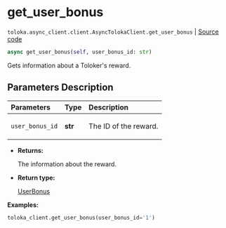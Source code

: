 # get_user_bonus
`toloka.async_client.client.AsyncTolokaClient.get_user_bonus` | [Source code](https://github.com/Toloka/toloka-kit/blob/v1.1.1/src/async_client/client.py#L0)

```python
async get_user_bonus(self, user_bonus_id: str)
```

Gets information about a Toloker's reward.

## Parameters Description

| Parameters | Type | Description |
| :----------| :----| :-----------|
`user_bonus_id`|**str**|<p>The ID of the reward.</p>

* **Returns:**

  The information about the reward.

* **Return type:**

  [UserBonus](toloka.client.user_bonus.UserBonus.md)

**Examples:**


```python
toloka_client.get_user_bonus(user_bonus_id='1')
```

